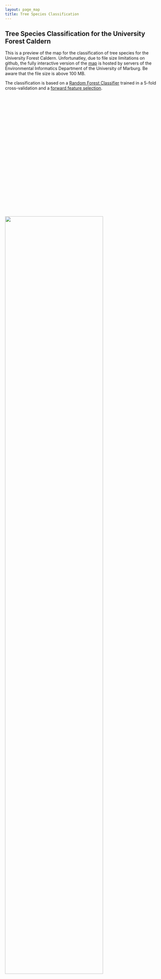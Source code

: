 ```yaml
---
layout: page_map
title: Tree Species Classification
---
```



Tree Species Classification for the University Forest Caldern
-------------------------------------------------------------

This is a preview of the map for the classification of tree species for the University Forest Caldern. Unfortunatley, due to
file size limitations on github, the fully interactive version of the
[map](http://seminar.environmentalinformatics-marburg.de/Seminar_RS/classification.html)
is hosted by servers of the Environmental Informatics Department of the
University of Marburg. Be aware that the file size is above 100 MB.

The classification is based on a [Random Forest
Classifier](https://github.com/goergen95/mof_caldern/blob/master/src/010_rf_classification.R)
trained in a 5-fold cross-validation and a [forward feature
selection](rf.html).

<div id="mapid" style="width: 600px; height: 400px;"></div>
<script 
        src="../assets/maps/mapobjects/classification.js"></script>


<article>
 <a href="{{ 'http://seminar.environmentalinformatics-marburg.de/Seminar_RS/classification.html' | absolute_url }}" class="image"><image  src="classification_files/figure-markdown_strict/map-1.png" alt="" width=" 80% " /></a>
</article>




